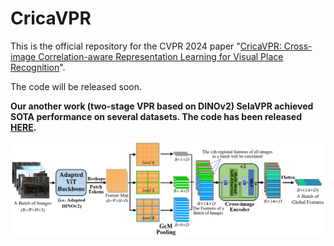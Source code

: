 # CricaVPR
This is the official repository for the CVPR 2024 paper "[CricaVPR: Cross-image Correlation-aware Representation Learning for Visual Place Recognition](https://arxiv.org/pdf/2402.19231.pdf)".

The code will be released soon.

**Our another work (two-stage VPR based on DINOv2) SelaVPR achieved SOTA performance on several datasets. The code has been released [HERE](https://github.com/Lu-Feng/SelaVPR).**

<img src="image/architecture.png" width="800px">
